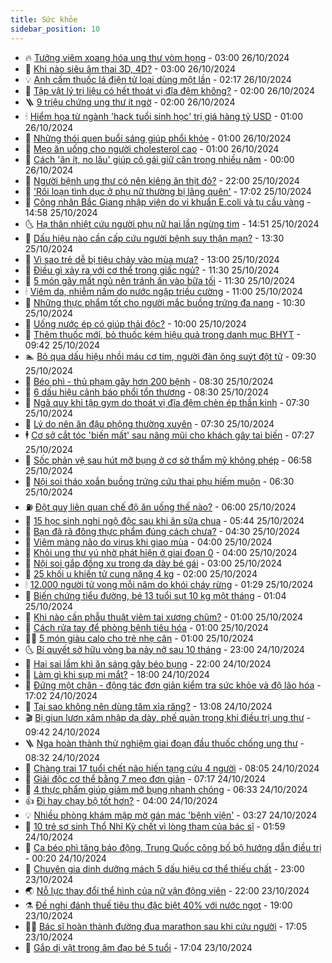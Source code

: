 ```yaml
---
title: Sức khỏe
sidebar_position: 10
---
```


<!-- vnexpress-suc-khoe:START -->
- 🔥 [Tưởng viêm xoang hóa ung thư vòm họng](https://vnexpress.net/tuong-viem-xoang-hoa-ung-thu-vom-hong-4808642.html) - 03:00 26/10/2024
- 🥰 [Khi nào siêu âm thai 3D, 4D?](https://vnexpress.net/khi-nao-sieu-am-thai-3d-4d-4808471.html) - 03:00 26/10/2024
- 💡 [Anh cấm thuốc lá điện tử loại dùng một lần](https://vnexpress.net/anh-cam-thuoc-la-dien-tu-loai-dung-mot-lan-4808606.html) - 02:17 26/10/2024
- 🤗 [Tập vật lý trị liệu có hết thoát vị đĩa đệm không?](https://vnexpress.net/tap-vat-ly-tri-lieu-co-het-thoat-vi-dia-dem-khong-4808611.html) - 02:00 26/10/2024
- 🪜 [9 triệu chứng ung thư ít ngờ](https://vnexpress.net/9-trieu-chung-ung-thu-it-ngo-4808338.html) - 02:00 26/10/2024
- 🕯 [Hiểm họa từ ngành &#39;hack tuổi sinh học&#39; trị giá hàng tỷ USD](https://vnexpress.net/hiem-hoa-tu-nganh-hack-tuoi-sinh-hoc-tri-gia-hang-ty-usd-4808516.html) - 01:00 26/10/2024
- 🤭 [Những thói quen buổi sáng giúp phổi khỏe](https://vnexpress.net/nhung-thoi-quen-buoi-sang-giup-phoi-khoe-4808590.html) - 01:00 26/10/2024
- 👀 [Mẹo ăn uống cho người cholesterol cao](https://vnexpress.net/meo-an-uong-cho-nguoi-cholesterol-cao-4808345.html) - 01:00 26/10/2024
- 🌋 [Cách &#39;ăn ít, no lâu&#39; giúp cô gái giữ cân trong nhiều năm](https://vnexpress.net/cach-an-it-no-lau-giup-co-gai-giu-can-trong-nhieu-nam-4807501.html) - 00:00 26/10/2024
- 🫶 [Người bệnh ung thư có nên kiêng ăn thịt đỏ?](https://vnexpress.net/nguoi-benh-ung-thu-co-nen-kieng-an-thit-do-4808250.html) - 22:00 25/10/2024
- 🦆 [&#39;Rối loạn tình dục ở phụ nữ thường bị lãng quên&#39;](https://vnexpress.net/roi-loan-tinh-duc-o-phu-nu-thuong-bi-lang-quen-4808387.html) - 17:02 25/10/2024
- 🚀 [Công nhân Bắc Giang nhập viện do vi khuẩn E.coli và tụ cầu vàng](https://vnexpress.net/cong-nhan-bac-giang-nhap-vien-do-vi-khuan-e-coli-va-tu-cau-vang-4808584.html) - 14:58 25/10/2024
- 🌜 [Hạ thân nhiệt cứu người phụ nữ hai lần ngừng tim](https://vnexpress.net/ha-than-nhiet-cuu-nguoi-phu-nu-hai-lan-ngung-tim-4808581.html) - 14:51 25/10/2024
- 🧰 [Dấu hiệu nào cần cấp cứu người bệnh suy thận mạn?](https://vnexpress.net/dau-hieu-nao-can-cap-cuu-nguoi-benh-suy-than-man-4808532.html) - 13:30 25/10/2024
- 💫 [Vì sao trẻ dễ bị tiêu chảy vào mùa mưa?](https://vnexpress.net/vi-sao-tre-de-bi-tieu-chay-vao-mua-mua-4808547.html) - 13:00 25/10/2024
- 🌝 [Điều gì xảy ra với cơ thể trong giấc ngủ?](https://vnexpress.net/dieu-gi-xay-ra-voi-co-the-trong-giac-ngu-4808437.html) - 11:30 25/10/2024
- 🗽 [5 món gây mất ngủ nên tránh ăn vào bữa tối](https://vnexpress.net/5-mon-gay-mat-ngu-nen-tranh-an-vao-bua-toi-4808312.html) - 11:30 25/10/2024
- 🕯 [Viêm da, nhiễm nấm do nước ngập triều cường](https://vnexpress.net/viem-da-nhiem-nam-do-nuoc-ngap-trieu-cuong-4808497.html) - 11:00 25/10/2024
- 🦅 [Những thực phẩm tốt cho người mắc buồng trứng đa nang](https://vnexpress.net/nhung-thuc-pham-tot-cho-nguoi-mac-buong-trung-da-nang-4808418.html) - 10:30 25/10/2024
- 🦆 [Uống nước ép có giúp thải độc?](https://vnexpress.net/uong-nuoc-ep-co-giup-thai-doc-4807410.html) - 10:00 25/10/2024
- 🎊 [Thêm thuốc mới, bỏ thuốc kém hiệu quả trong danh mục BHYT](https://vnexpress.net/them-thuoc-moi-bo-thuoc-kem-hieu-qua-trong-danh-muc-bhyt-4808503.html) - 09:42 25/10/2024
- 🏊 [Bỏ qua dấu hiệu nhồi máu cơ tim, người đàn ông suýt đột tử](https://vnexpress.net/bo-qua-dau-hieu-nhoi-mau-co-tim-nguoi-dan-ong-suyt-dot-tu-4808409.html) - 09:30 25/10/2024
- 📝 [Béo phì - thủ phạm gây hơn 200 bệnh](https://vnexpress.net/beo-phi-thu-pham-gay-hon-200-benh-4808419.html) - 08:30 25/10/2024
- 💯 [6 dấu hiệu cảnh báo phổi tổn thương](https://vnexpress.net/6-dau-hieu-canh-bao-phoi-ton-thuong-4808317.html) - 08:30 25/10/2024
- 🌊 [Ngã quỵ khi tập gym do thoát vị đĩa đệm chèn ép thần kinh](https://vnexpress.net/nga-quy-khi-tap-gym-do-thoat-vi-dia-dem-chen-ep-than-kinh-4808343.html) - 07:30 25/10/2024
- 🚀 [Lý do nên ăn đậu phộng thường xuyên](https://vnexpress.net/ly-do-nen-an-dau-phong-thuong-xuyen-4808291.html) - 07:30 25/10/2024
- 🕴 [Cơ sở cắt tóc &#39;biến mất&#39; sau nâng mũi cho khách gây tai biến](https://vnexpress.net/co-so-cat-toc-bien-mat-sau-nang-mui-cho-khach-gay-tai-bien-4808181.html) - 07:27 25/10/2024
- 🗽 [Sốc phản vệ sau hút mỡ bụng ở cơ sở thẩm mỹ không phép](https://vnexpress.net/soc-phan-ve-sau-hut-mo-bung-o-co-so-tham-my-khong-phep-4808296.html) - 06:58 25/10/2024
- 🎡 [Nội soi tháo xoắn buồng trứng cứu thai phụ hiếm muộn](https://vnexpress.net/noi-soi-thao-xoan-buong-trung-cuu-thai-phu-hiem-muon-4808371.html) - 06:30 25/10/2024
- ⛽️ [Đột quỵ liên quan chế độ ăn uống thế nào?](https://vnexpress.net/dot-quy-lien-quan-che-do-an-uong-the-nao-4808230.html) - 06:00 25/10/2024
- 🦆 [15 học sinh nghi ngộ độc sau khi ăn sữa chua](https://vnexpress.net/15-hoc-sinh-nghi-ngo-doc-sau-khi-an-sua-chua-4808341.html) - 05:44 25/10/2024
- 🤩 [Bạn đã rã đông thực phẩm đúng cách chưa?](https://vnexpress.net/ban-da-ra-dong-thuc-pham-dung-cach-chua-4808202.html) - 04:30 25/10/2024
- 🦒 [Viêm màng não do virus khi giao mùa](https://vnexpress.net/viem-mang-nao-do-virus-khi-giao-mua-4807504.html) - 04:00 25/10/2024
- 💫 [Khỏi ung thư vú nhờ phát hiện ở giai đoạn 0](https://vnexpress.net/khoi-ung-thu-vu-nho-phat-hien-o-giai-doan-0-4808223.html) - 04:00 25/10/2024
- 🐘 [Nội soi gắp đồng xu trong dạ dày bé gái](https://vnexpress.net/noi-soi-gap-dong-xu-trong-da-day-be-gai-4808207.html) - 03:00 25/10/2024
- 🚀 [25 khối u khiến tử cung nặng 4 kg](https://vnexpress.net/25-khoi-u-khien-tu-cung-nang-4-kg-4808084.html) - 02:00 25/10/2024
- 🕯 [12.000 người tử vong mỗi năm do khói cháy rừng](https://vnexpress.net/12-000-nguoi-tu-vong-moi-nam-do-khoi-chay-rung-4807994.html) - 01:29 25/10/2024
- 🦏 [Biến chứng tiểu đường, bé 13 tuổi sụt 10 kg một tháng](https://vnexpress.net/bien-chung-tieu-duong-be-13-tuoi-sut-10-kg-mot-thang-4808028.html) - 01:04 25/10/2024
- 🦄 [Khi nào cần phẫu thuật viêm tai xương chũm?](https://vnexpress.net/khi-nao-can-phau-thuat-viem-tai-xuong-chum-4808176.html) - 01:00 25/10/2024
- 🦒 [Cách rửa tay để phòng bệnh tiêu hóa](https://vnexpress.net/cach-rua-tay-de-phong-benh-tieu-hoa-4808086.html) - 01:00 25/10/2024
- 👨‍🏫 [5 món giàu calo cho trẻ nhẹ cân](https://vnexpress.net/5-mon-giau-calo-cho-tre-nhe-can-4808082.html) - 01:00 25/10/2024
- 🌜 [Bí quyết sở hữu vòng ba nảy nở sau 10 tháng](https://vnexpress.net/bi-quyet-so-huu-vong-ba-nay-no-sau-10-thang-4806901.html) - 23:00 24/10/2024
- 🚀 [Hai sai lầm khi ăn sáng gây béo bụng](https://vnexpress.net/hai-sai-lam-khi-an-sang-gay-beo-bung-4807336.html) - 22:00 24/10/2024
- 💃 [Làm gì khi sụp mi mắt?](https://vnexpress.net/lam-gi-khi-sup-mi-mat-4807628.html) - 18:00 24/10/2024
- 💯 [Đứng một chân - động tác đơn giản kiểm tra sức khỏe và độ lão hóa](https://vnexpress.net/dung-mot-chan-dong-tac-don-gian-kiem-tra-suc-khoe-va-do-lao-hoa-4808059.html) - 17:02 24/10/2024
- 🤔 [Tại sao không nên dùng tăm xỉa răng?](https://vnexpress.net/tai-sao-khong-nen-dung-tam-xia-rang-4808027.html) - 13:08 24/10/2024
- 🎬 [Bị giun lươn xâm nhập dạ dày, phế quản trong khi điều trị ung thư](https://vnexpress.net/bi-giun-luon-xam-nhap-da-day-phe-quan-trong-khi-dieu-tri-ung-thu-4807942.html) - 09:42 24/10/2024
- 🪜 [Nga hoàn thành thử nghiệm giai đoạn đầu thuốc chống ung thư](https://vnexpress.net/nga-hoan-thanh-thu-nghiem-giai-doan-dau-thuoc-chong-ung-thu-4807886.html) - 08:32 24/10/2024
- 🦣 [Chàng trai 17 tuổi chết não hiến tạng cứu 4 người](https://vnexpress.net/chang-trai-17-tuoi-chet-nao-hien-tang-cuu-4-nguoi-4807976.html) - 08:05 24/10/2024
- 🧐 [Giải độc cơ thể bằng 7 mẹo đơn giản](https://vnexpress.net/giai-doc-co-the-bang-7-meo-don-gian-4807642.html) - 07:17 24/10/2024
- 🤡 [4 thực phẩm giúp giảm mỡ bụng nhanh chóng](https://vnexpress.net/4-thuc-pham-giup-giam-mo-bung-nhanh-chong-4807339.html) - 06:33 24/10/2024
- 👍 [Đi hay chạy bộ tốt hơn?](https://vnexpress.net/di-hay-chay-bo-tot-hon-4806584.html) - 04:00 24/10/2024
- 💡 [Nhiều phòng khám mập mờ gán mác &#39;bệnh viện&#39;](https://vnexpress.net/nhieu-phong-kham-map-mo-gan-mac-benh-vien-4807803.html) - 03:27 24/10/2024
- 💯 [10 trẻ sơ sinh Thổ Nhĩ Kỳ chết vì lòng tham của bác sĩ](https://vnexpress.net/10-tre-so-sinh-tho-nhi-ky-chet-vi-long-tham-cua-bac-si-4807713.html) - 01:59 24/10/2024
- 🧠 [Ca béo phì tăng báo động, Trung Quốc công bố bộ hướng dẫn điều trị](https://vnexpress.net/ca-beo-phi-tang-bao-dong-trung-quoc-cong-bo-bo-huong-dan-dieu-tri-4807245.html) - 00:20 24/10/2024
- 🎡 [Chuyên gia dinh dưỡng mách 5 dấu hiệu cơ thể thiếu chất](https://vnexpress.net/chuyen-gia-dinh-duong-mach-5-dau-hieu-co-the-thieu-chat-4807573.html) - 23:00 23/10/2024
- 🌏 [Nỗ lực thay đổi thể hình của nữ vận động viên](https://vnexpress.net/no-luc-thay-doi-the-hinh-cua-nu-van-dong-vien-4805365.html) - 22:00 23/10/2024
- ⚗️ [Đề nghị đánh thuế tiêu thụ đặc biệt 40% với nước ngọt](https://vnexpress.net/de-nghi-danh-thue-tieu-thu-dac-biet-40-voi-nuoc-ngot-4807687.html) - 19:00 23/10/2024
- 👨‍🏫 [Bác sĩ hoàn thành đường đua marathon sau khi cứu người](https://vnexpress.net/bac-si-hoan-thanh-duong-dua-marathon-sau-khi-cuu-nguoi-4807360.html) - 17:05 23/10/2024
- 🤖 [Gắp dị vật trong âm đạo bé 5 tuổi](https://vnexpress.net/gap-di-vat-trong-am-dao-be-5-tuoi-4807500.html) - 17:04 23/10/2024<!-- vnexpress-suc-khoe:END -->
